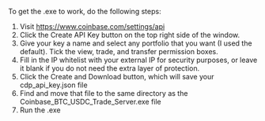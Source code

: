 To get the .exe to work, do the following steps:
1) Visit https://www.coinbase.com/settings/api
2) Click the Create API Key button on the top right side of the window.
3) Give your key a name and select any portfolio that you want (I used the default). Tick the view, trade, and transfer permission boxes.
4) Fill in the IP whitelist with your external IP for security purposes, or leave it blank if you do not need the extra layer of protection.
5) Click the Create and Download button, which will save your cdp_api_key.json file
6) Find and move that file to the same directory as the Coinbase_BTC_USDC_Trade_Server.exe file
7) Run the .exe